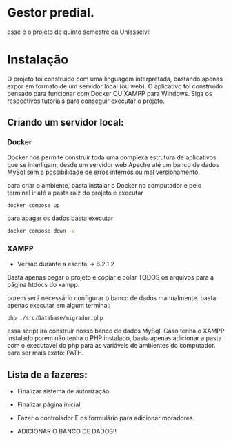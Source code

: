 
# Gestor predial.

esse é o projeto de quinto semestre da Uniasselvi!


# Instalação

O projeto foi construido com uma linguagem interpretada, bastando apenas expor em formato de um servidor local (ou web). O aplicativo foi construido pensado para funcionar com Docker OU XAMPP para Windows. Siga os respectivos tutoriais para conseguir executar o projeto.


## Criando um servidor local:

### Docker

Docker nos permite construir toda uma complexa estrutura de aplicativos que se interligam, desde um servidor web Apache até um banco de dados MySql sem a possibilidade de erros internos ou mal versionamento.


para criar o ambiente, basta instalar o Docker no computador e pelo terminal ir até a pasta raiz do projeto e executar

```bash
docker compose up
```

para apagar os dados basta executar

```bash
docker compose down -v
```


### XAMPP
- Versão durante a escrita -> 8.2.1.2

Basta apenas pegar o projeto e copiar e colar TODOS os arquivos para a página htdocs do xampp.

porem será necessário configurar o banco de dados manualmente. basta apenas executar em algum terminal:

```bash
php ./src/Database/migrador.php
```

essa script irá construir nosso banco de dados MySql.
Caso tenha o XAMPP instalado porem não tenha o PHP instalado, basta apenas adicionar a pasta com o executavel do php para as variáveis de ambientes do computador. para ser mais exato: PATH.



## Lista de a fazeres:

- Finalizar sistema de autorização
- Finalizar página inicial
- Fazer o controlador E os formulário para adicionar moradores.

- ADICIONAR O BANCO DE DADOS!!
